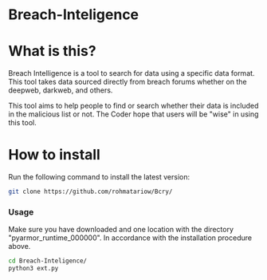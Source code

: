 # Breach-Inteligence

# What is this?
Breach Intelligence is a tool to search for data using a specific data format. This tool takes data sourced directly from breach forums whether on the deepweb, darkweb, and others.

This tool aims to help people to find or search whether their data is included in the malicious list or not.
The Coder hope that users will be "wise" in using this tool.

# How to install
Run the following command to install the latest version:

```sh
git clone https://github.com/rohmatariow/Bcry/
```

### Usage
Make sure you have downloaded and one location with the directory "pyarmor_runtime_000000". In accordance with the installation procedure above.
```sh
cd Breach-Inteligence/
python3 ext.py
```
